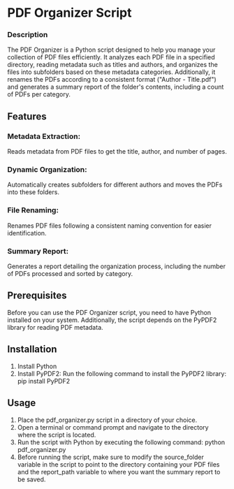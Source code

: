 # PDF Organizer Script

### Description

The PDF Organizer is a Python script designed to help you manage your collection of PDF files efficiently. It analyzes each PDF file in a specified directory, reading metadata such as titles and authors, and organizes the files into subfolders based on these metadata categories. Additionally, it renames the PDFs according to a consistent format ("Author - Title.pdf") and generates a summary report of the folder's contents, including a count of PDFs per category.

## Features

### Metadata Extraction:

Reads metadata from PDF files to get the title, author, and number of pages.

### Dynamic Organization: 

Automatically creates subfolders for different authors and moves the PDFs into these folders.

### File Renaming: 

Renames PDF files following a consistent naming convention for easier identification.

### Summary Report:

Generates a report detailing the organization process, including the number of PDFs processed and sorted by category.

## Prerequisites

Before you can use the PDF Organizer script, you need to have Python installed on your system. Additionally, the script depends on the PyPDF2 library for reading PDF metadata.

## Installation

1. Install Python
2. Install PyPDF2: Run the following command to install the PyPDF2 library: pip install PyPDF2

## Usage

1. Place the pdf_organizer.py script in a directory of your choice.
2. Open a terminal or command prompt and navigate to the directory where the script is located.
3. Run the script with Python by executing the following command: python pdf_organizer.py
4. Before running the script, make sure to modify the source_folder variable in the script to point to the directory containing your PDF files and the report_path variable to where you want the summary report to be saved.
